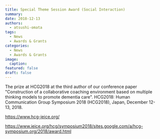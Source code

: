```yaml
---
title: Special Theme Session Award (Social Interaction)
summary:  
date: 2018-12-13
authors:
  - atsushi-omata
tags:
  - News
  - Awards & Grants
categories:
  - News
  - Awards & Grants
image:
  caption: 
featured: false
draft: false
---
```


The prize at HCG2018 at the third author of our conference paper "Construction of a collaborative coaching environment based on multiple thinking models to promote dementia care".
HCG2018: Human Communication Group Symposium 2018 (HCG2018), Japan, December 12-13, 2018.

https://www.hcg-ieice.org/

https://www.ieice.org/hcg/symposium2018/sites.google.com/a/hcg-symposium.org/2018/award.html
